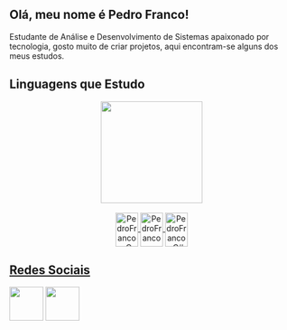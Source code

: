 ## Olá, meu nome é Pedro Franco!
<p> Estudante de Análise e Desenvolvimento de Sistemas apaixonado por tecnologia, gosto muito de criar projetos,
    aqui encontram-se alguns dos meus estudos. </p>


<h2> Linguagens que Estudo </h2>
<div align="center">
    <a href="https://github.com/Pedro-1302">
        <img height="180em"
            src="https://github-readme-stats.vercel.app/api/top-langs/?username=Pedro-1302&layout=compact&langs_count=7&theme=dark" />
        <div style="display: inline_block"><br>
            <img align="center" alt="PedroFranco-C" height="60" width="40"
                src="https://cdn.jsdelivr.net/gh/devicons/devicon/icons/c/c-original.svg">
            <img align="center" alt="PedroFranco-Kotlin" height="60" width="40"
                src="https://cdn.jsdelivr.net/gh/devicons/devicon/icons/kotlin/kotlin-original.svg">
            <img align="center" alt="PedroFranco-C#" height="60" width="40"
                src="https://cdn.jsdelivr.net/gh/devicons/devicon/icons/csharp/csharp-original.svg">
        </div>
</div>

<h2> Redes Sociais </h2>
<div>
    <a href="https://www.instagram.com/francop13g/" target="_blank"><img height="60" width="60" src="https://cdn.icon-icons.com/icons2/1211/PNG/512/1491580635-yumminkysocialmedia26_83102.png"></a>
    <a href="https://www.linkedin.com/in/pedrofranco13/" target="_blank"><img height="60" width="60" src="https://cdn.icon-icons.com/icons2/805/PNG/512/linkedin_icon-icons.com_65929.png"></a>
</div>
